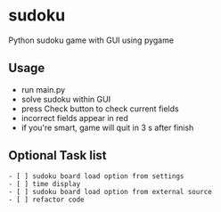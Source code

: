 # sudoku

Python sudoku game with GUI using pygame

## Usage
 - run main.py
 - solve sudoku within GUI
 - press Check button to check current fields
 - incorrect fields appear in red
 - if you're smart, game will quit in 3 s after finish

 ## Optional Task list

    - [ ] sudoku board load option from settings
    - [ ] time display
    - [ ] sudoku board load option from external source
    - [ ] refactor code